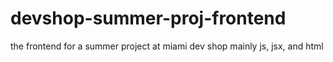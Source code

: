 # devshop-summer-proj-frontend
the frontend for a summer project at miami dev shop
mainly js, jsx, and html

